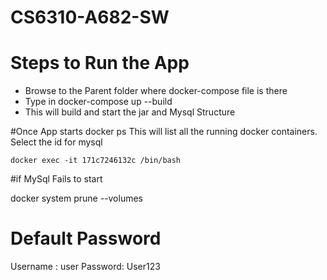 # CS6310-A682-SW
# Steps to Run the App
-  Browse to the Parent folder where docker-compose file is there
-  Type in docker-compose up --build
-  This will build and start the jar and Mysql Structure


#Once App starts 
    docker ps 
This will list all the running docker containers. Select the id for mysql

    docker exec -it 171c7246132c /bin/bash


#if MySql Fails to start

docker system prune --volumes

# Default Password

Username : user
Password: User123